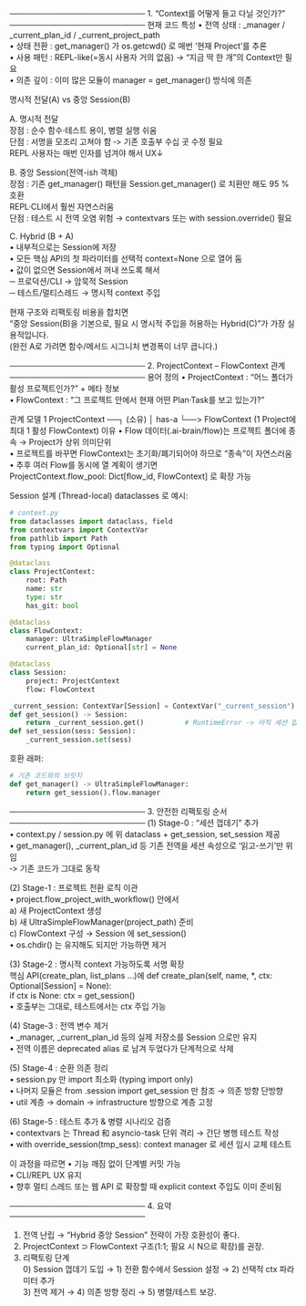 ──────────────────────── 1. “Context를 어떻게 들고 다닐 것인가?” ────────────────────────
현재 코드 특성
• 전역 상태   : _manager / _current_plan_id / _current_project_path  
• 상태 전환   : get_manager() 가 os.getcwd() 로 매번 ‘현재 Project’를 추론  
• 사용 패턴   : REPL-like(=동시 사용자 거의 없음) → “지금 딱 한 개”의 Context만 필요  
• 의존 깊이   : 이미 많은 모듈이 manager = get_manager() 방식에 의존

명시적 전달(A) vs 중앙 Session(B)

A. 명시적 전달  
   장점 : 순수 함수·테스트 용이, 병렬 실행 쉬움  
   단점 : 서명을 모조리 고쳐야 함 ‑> 기존 호출부 수십 곳 수정 필요  
         REPL 사용자는 매번 인자를 넘겨야 해서 UX↓  

B. 중앙 Session(전역-ish 객체)  
   장점 : 기존 get_manager() 패턴을 Session.get_manager() 로 치환만 해도 95 % 호환  
         REPL·CLI에서 훨씬 자연스러움  
   단점 : 테스트 시 전역 오염 위험 → contextvars 또는 with session.override() 필요

C. Hybrid (B + A)  
   • 내부적으로는 Session에 저장  
   • 모든 핵심 API의 첫 파라미터를 선택적 context=None 으로 열어 둠  
   • 값이 없으면 Session에서 꺼내 쓰도록 해서  
     ─ 프로덕션/CLI → 암묵적 Session  
     ─ 테스트/멀티스레드 → 명시적 context 주입

현재 구조와 리팩토링 비용을 합치면  
“중앙 Session(B)을 기본으로, 필요 시 명시적 주입을 허용하는 Hybrid(C)”가 가장 실용적입니다.  
(완전 A로 가려면 함수/메서드 시그니처 변경폭이 너무 큽니다.)

──────────────────────── 2. ProjectContext – FlowContext 관계 ────────────────────────
용어 정의
• ProjectContext : “어느 폴더가 활성 프로젝트인가?” + 메타 정보  
• FlowContext    : “그 프로젝트 안에서 현재 어떤 Plan·Task를 보고 있는가?”

관계 모델
1 ProjectContext ──┐               (소유)
                   │ has-a
                   └──> FlowContext   (1 Project에 최대 1 활성 FlowContext)
이유
• Flow 데이터(.ai-brain/flow)는 프로젝트 폴더에 종속 → Project가 상위 의미단위  
• 프로젝트를 바꾸면 FlowContext는 초기화/폐기되어야 하므로 “종속”이 자연스러움  
• 추후 여러 Flow를 동시에 열 계획이 생기면  
  ProjectContext.flow_pool: Dict[flow_id, FlowContext] 로 확장 가능

Session 설계 (Thread-local)
dataclasses 로 예시:

```python
# context.py
from dataclasses import dataclass, field
from contextvars import ContextVar
from pathlib import Path
from typing import Optional

@dataclass
class ProjectContext:
    root: Path
    name: str
    type: str
    has_git: bool

@dataclass
class FlowContext:
    manager: UltraSimpleFlowManager
    current_plan_id: Optional[str] = None

@dataclass
class Session:
    project: ProjectContext
    flow: FlowContext

_current_session: ContextVar[Session] = ContextVar("_current_session")
def get_session() -> Session:
    return _current_session.get()          # RuntimeError -> 아직 세션 없음
def set_session(sess: Session):
    _current_session.set(sess)
```

호환 래퍼:

```python
# 기존 코드와의 브릿지
def get_manager() -> UltraSimpleFlowManager:
    return get_session().flow.manager
```

──────────────────────── 3. 안전한 리팩토링 순서 ────────────────────────
(1) Stage-0 : “세션 껍데기” 추가  
    • context.py / session.py 에 위 dataclass + get_session, set_session 제공  
    • get_manager(), _current_plan_id 등 기존 전역을 세션 속성으로 ‘읽고-쓰기’만 위임  
      ‑> 기존 코드가 그대로 동작

(2) Stage-1 : 프로젝트 전환 로직 이관  
    • project.flow_project_with_workflow() 안에서  
      a) 새 ProjectContext 생성  
      b) 새 UltraSimpleFlowManager(project_path) 준비  
      c) FlowContext 구성 → Session 에 set_session()  
    • os.chdir() 는 유지해도 되지만 가능하면 제거

(3) Stage-2 : 명시적 context 가능하도록 서명 확장  
    핵심 API(create_plan, list_plans …)에
      def create_plan(self, name, *, ctx: Optional[Session] = None):  
      if ctx is None: ctx = get_session()  
    • 호출부는 그대로, 테스트에서는 ctx 주입 가능

(4) Stage-3 : 전역 변수 제거  
    • _manager, _current_plan_id 등의 실제 저장소를 Session 으로만 유지  
    • 전역 이름은 deprecated alias 로 남겨 두었다가 단계적으로 삭제

(5) Stage-4 : 순환 의존 정리  
    • session.py 만 import 최소화 (typing import only)  
    • 나머지 모듈은 from .session import get_session 만 참조 → 의존 방향 단방향  
    • util 계층 → domain → infrastructure 방향으로 계층 고정

(6) Stage-5 : 테스트 추가 & 병렬 시나리오 검증  
    • contextvars 는 Thread 和 asyncio-task 단위 격리 → 간단 병행 테스트 작성  
    • with override_session(tmp_sess): context manager 로 세션 임시 교체 테스트

이 과정을 따르면
• 기능 깨짐 없이 단계별 커밋 가능  
• CLI/REPL UX 유지  
• 향후 멀티 스레드 또는 웹 API 로 확장할 때 explicit context 주입도 이미 준비됨

──────────────────────── 4. 요약 ────────────────────────
1. 전역 난립 → “Hybrid 중앙 Session” 전략이 가장 호환성이 좋다.  
2. ProjectContext ⊃ FlowContext 구조(1:1; 필요 시 N으로 확장)를 권장.  
3. 리팩토링 단계  
   0) Session 껍데기 도입 → 1) 전환 함수에서 Session 설정 → 2) 선택적 ctx 파라미터 추가  
   3) 전역 제거 → 4) 의존 방향 정리 → 5) 병렬/테스트 보강.